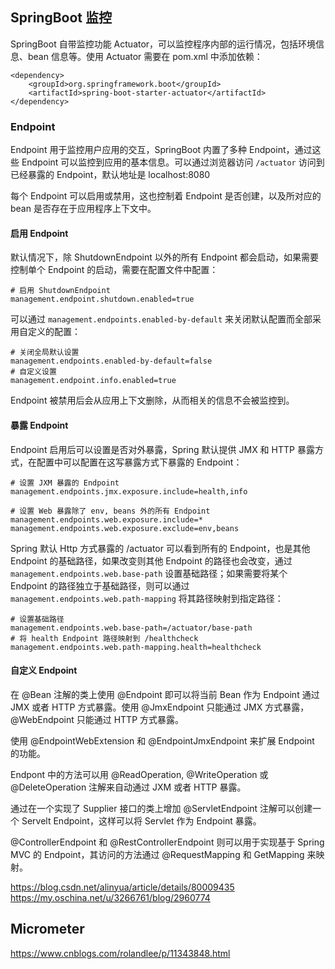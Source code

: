 ## SpringBoot 监控
SpringBoot 自带监控功能 Actuator，可以监控程序内部的运行情况，包括环境信息、bean 信息等。使用 Actuator 需要在 pom.xml 中添加依赖：
```mxl
<dependency>
    <groupId>org.springframework.boot</groupId>
    <artifactId>spring-boot-starter-actuator</artifactId>
</dependency>
```

### Endpoint
Endpoint 用于监控用户应用的交互，SpringBoot 内置了多种 Endpoint，通过这些 Endpoint 可以监控到应用的基本信息。可以通过浏览器访问 ```/actuator``` 访问到已经暴露的 Endpoint，默认地址是 localhost:8080

每个 Endpoint 可以启用或禁用，这也控制着 Endpoint 是否创建，以及所对应的 bean 是否存在于应用程序上下文中。

#### 启用 Endpoint
默认情况下，除 ShutdownEndpoint 以外的所有 Endpoint 都会启动，如果需要控制单个 Endpoint 的启动，需要在配置文件中配置：
```properties
# 启用 ShutdownEndpoint
management.endpoint.shutdown.enabled=true
```
可以通过 ```management.endpoints.enabled-by-default``` 来关闭默认配置而全部采用自定义的配置：
```properties
# 关闭全局默认设置
management.endpoints.enabled-by-default=false
# 自定义设置
management.endpoint.info.enabled=true
```
Endpoint 被禁用后会从应用上下文删除，从而相关的信息不会被监控到。

#### 暴露 Endpoint
Endpoint 启用后可以设置是否对外暴露，Spring 默认提供 JMX 和 HTTP 暴露方式，在配置中可以配置在这写暴露方式下暴露的 Endpoint：
```properties
# 设置 JXM 暴露的 Endpoint
management.endpoints.jmx.exposure.include=health,info

# 设置 Web 暴露除了 env, beans 外的所有 Endpoint
management.endpoints.web.exposure.include=*
management.endpoints.web.exposure.exclude=env,beans
```
Spring 默认 Http 方式暴露的 /actuator 可以看到所有的 Endpoint，也是其他 Endpoint 的基础路径，如果改变则其他 Endpoint 的路径也会改变，通过 ```management.endpoints.web.base-path``` 设置基础路径；如果需要将某个 Endpoint 的路径独立于基础路径，则可以通过 ```management.endpoints.web.path-mapping``` 将其路径映射到指定路径：
```properties
# 设置基础路径
management.endpoints.web.base-path=/actuator/base-path
# 将 health Endpoint 路径映射到 /healthcheck
management.endpoints.web.path-mapping.health=healthcheck
```

#### 自定义 Endpoint
在 @Bean 注解的类上使用 @Endpoint 即可以将当前 Bean 作为 Endpoint 通过 JMX 或者 HTTP 方式暴露。使用 @JmxEndpoint 只能通过 JMX 方式暴露，@WebEndpoint 只能通过 HTTP 方式暴露。

使用 @EndpointWebExtension 和 @EndpointJmxEndpoint 来扩展 Endpoint 的功能。

Endpont 中的方法可以用 @ReadOperation, @WriteOperation 或 @DeleteOperation 注解来自动通过 JXM 或者 HTTP 暴露。

通过在一个实现了 Supplier<Endpoint> 接口的类上增加 @ServletEndpoint 注解可以创建一个 Servelt Endpoint，这样可以将 Servlet 作为 Endpoint 暴露。

@ControllerEndpoint 和 @RestControllerEndpoint 则可以用于实现基于 Spring MVC 的 Endpoint，其访问的方法通过 @RequestMapping 和 GetMapping 来映射。



https://blog.csdn.net/alinyua/article/details/80009435
https://my.oschina.net/u/3266761/blog/2960774
## Micrometer

https://www.cnblogs.com/rolandlee/p/11343848.html